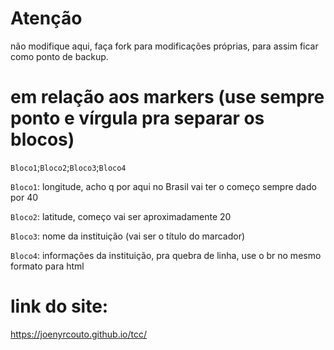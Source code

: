 # Atenção
não modifique aqui, faça fork para modificações próprias, para assim ficar como ponto de backup.

# em relação aos markers (use sempre ponto e vírgula pra separar os blocos)

`Bloco1`;`Bloco2`;`Bloco3`;`Bloco4`


`Bloco1`: longitude, acho q por aqui no Brasil vai ter o começo sempre dado por 40

`Bloco2`: latitude, começo vai ser aproximadamente 20

`Bloco3`: nome da instituição (vai ser o título do marcador)

`Bloco4`: informações da instituição, pra quebra de linha, use o br no mesmo formato para html
# link do site:
https://joenyrcouto.github.io/tcc/
